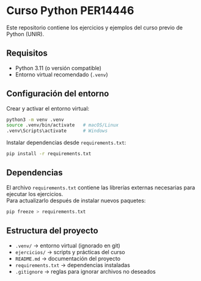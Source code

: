 

# Curso Python PER14446

Este repositorio contiene los ejercicios y ejemplos del curso previo de Python (UNIR).

## Requisitos

- Python 3.11 (o versión compatible)
- Entorno virtual recomendado (`.venv`)

## Configuración del entorno

Crear y activar el entorno virtual:

```bash
python3 -m venv .venv
source .venv/bin/activate   # macOS/Linux
.venv\Scripts\activate      # Windows
```

Instalar dependencias desde `requirements.txt`:

```bash
pip install -r requirements.txt
```

## Dependencias

El archivo `requirements.txt` contiene las librerías externas necesarias para ejecutar los ejercicios.  
Para actualizarlo después de instalar nuevos paquetes:

```bash
pip freeze > requirements.txt
```

## Estructura del proyecto

- `.venv/` → entorno virtual (ignorado en git)
- `ejercicios/` → scripts y prácticas del curso
- `README.md` → documentación del proyecto
- `requirements.txt` → dependencias instaladas
- `.gitignore` → reglas para ignorar archivos no deseados